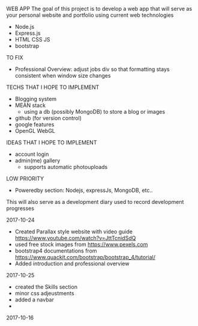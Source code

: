WEB APP
The goal of this project is to develop a web app that will serve as your personal website and portfolio using current web technologies
- Node.js
- Express.js
- HTML CSS JS
- bootstrap

TO FIX
- Professional Overview: adjust jobs div so that formatting stays consistent when window size changes

TECHS THAT I HOPE TO IMPLEMENT
- Blogging system
- MEAN stack
    - using a db (possibly MongoDB) to store a blog or images
- github (for version control)
- google features
- OpenGL WebGL

IDEAS THAT I HOPE TO IMPLEMENT
- account login
- admin(me) gallery
    - supports automatic photouploads

LOW PRIORITY
-  Poweredby section: Nodejs, expressJs, MongoDB, etc..

This will also serve as a development diary used to record development progresses

2017-10-24
- Created Parallax style website with video guide https://www.youtube.com/watch?v=JttTcnidSdQ
- used free stock images from https://www.pexels.com
- bootstrap4 documentations from https://www.quackit.com/bootstrap/bootstrap_4/tutorial/
- Added introduction and professional overview

2017-10-25
- created the Skills section
- minor css adjeustments
- added a navbar
- 
2017-10-16

